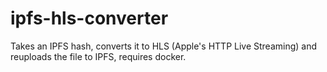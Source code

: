 # ipfs-hls-converter

Takes an IPFS hash, converts it to HLS (Apple's HTTP Live Streaming) and reuploads the file to IPFS, requires docker.
